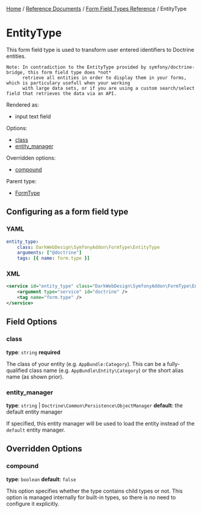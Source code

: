 [Home](../../../index.md) /
[Reference Documents](../../index.md) /
[Form Field Types Reference](index.md) /
EntityType

# EntityType

This form field type is used to transform user entered identifiers to Doctrine entities.

```text
Note: In contradiction to the EntityType provided by symfony/doctrine-bridge, this form field type does *not*
      retrieve all entities in order to display them in your forms, which is particulary usefull when your working
      with large data sets, or if you are using a custom search/select field that retrieves the data via an API.
```

Rendered as:

* input text field

Options:

* [class](#class)
* [entity_manager](#entity_manager)

Overridden options:

* [compound](#compound)

Parent type:

* [FormType](http://symfony.com/doc/2.6/reference/forms/types/form.html)

## Configuring as a form field type

### YAML

```yml
entity_type:
    class: DarkWebDesign\SymfonyAddon\FormType\EntityType
    arguments: ["@doctrine"]
    tags: [{ name: form.type }]
```

### XML

```xml
<service id="entity_type" class="DarkWebDesign\SymfonyAddon\FormType\EntityType">
    <argument type="service" id="doctrine" />
    <tag name="form.type" />
</service>
```

## Field Options

### class

**type**: `string` **required**

The class of your entity (e.g. `AppBundle:Category`). This can be a fully-qualified class name (e.g. `AppBundle\Entity\Category`)
or the short alias name (as shown prior).

### entity_manager

**type**: `string` | `Doctrine\Common\Persistence\ObjectManager` **default**: the default entity manager

If specified, this entity manager will be used to load the entity instead of the `default` entity manager.

## Overridden Options

### compound

**type**: `boolean` **default**: `false`

This option specifies whether the type contains child types or not. This option is managed internally for built-in types, so there
is no need to configure it explicitly.
